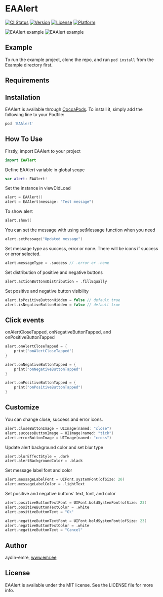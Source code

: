 # EAAlert

[![CI Status](https://img.shields.io/travis/aydin-emre/EAAlert.svg?style=flat)](https://travis-ci.org/aydin-emre/EAAlert)
[![Version](https://img.shields.io/cocoapods/v/EAAlert.svg?style=flat)](https://cocoapods.org/pods/EAAlert)
[![License](https://img.shields.io/cocoapods/l/EAAlert.svg?style=flat)](https://cocoapods.org/pods/EAAlert)
[![Platform](https://img.shields.io/cocoapods/p/EAAlert.svg?style=flat)](https://cocoapods.org/pods/EAAlert)

![EAAlert example](https://i.ibb.co/qk96H0P/screenshot1.png)
![EAAlert example](https://i.ibb.co/WsZfd02/screenshot2.png)

## Example

To run the example project, clone the repo, and run `pod install` from the Example directory first.

## Requirements

## Installation

EAAlert is available through [CocoaPods](https://cocoapods.org). To install
it, simply add the following line to your Podfile:

```ruby
pod 'EAAlert'
```

## How To Use

Firstly, import EAAlert to your project
```swift
import EAAlert
```

Define EAAlert variable in global scope
```swift
var alert: EAAlert!
```
Set the instance in viewDidLoad
```swift
alert = EAAlert()
alert = EAAlert(message: "Test message")
```
To show alert
```swift
alert.show()
```
You can set the message with using setMessage function when you need
```swift
alert.setMessage("Updated message")
```
Set message type as success, error or none. There will be icons if success or error selected.
```swift
alert.messageType = .success // .error or .none
```
Set distribution of positive and negative buttons
```swift
alert.actionButtonsDistribution = .fillEqually
```
Set positive and negative button visibility
```swift
alert.isPositiveButtonHidden = false // default true
alert.isNegativeButtonHidden = false // default true
```

## Click events
onAlertCloseTapped, onNegativeButtonTapped, and onPositiveButtonTapped
```swift
alert.onAlertCloseTapped = {
    print("onAlertCloseTapped")
}

alert.onNegativeButtonTapped = {
    print("onNegativeButtonTapped")
}

alert.onPositiveButtonTapped = {
    print("onPositiveButtonTapped")
}
```

## Customize
You can change close, success and error icons.
```swift
alert.closeButtonImage = UIImage(named: "close")
alert.successButtonImage = UIImage(named: "tick")
alert.errorButtonImage = UIImage(named: "cross")
```
Update alert background color and set blur type
```swift
alert.blurEffectStyle = .dark
alert.alertBackgroundColor = .black
```
Set message label font and color
```swift
alert.messageLabelFont = UIFont.systemFont(ofSize: 20)
alert.messageLabelColor = .lightText
```
Set positive and negative buttons' text, font, and color
```swift
alert.positiveButtonTextFont = UIFont.boldSystemFont(ofSize: 23)
alert.positiveButtonTextColor = .white
alert.positiveButtonText = "Ok"

alert.negativeButtonTextFont = UIFont.boldSystemFont(ofSize: 23)
alert.negativeButtonTextColor = .white
alert.negativeButtonText = "Cancel"
```

## Author

aydin-emre, www.emr.ee

## License

EAAlert is available under the MIT license. See the LICENSE file for more info.
